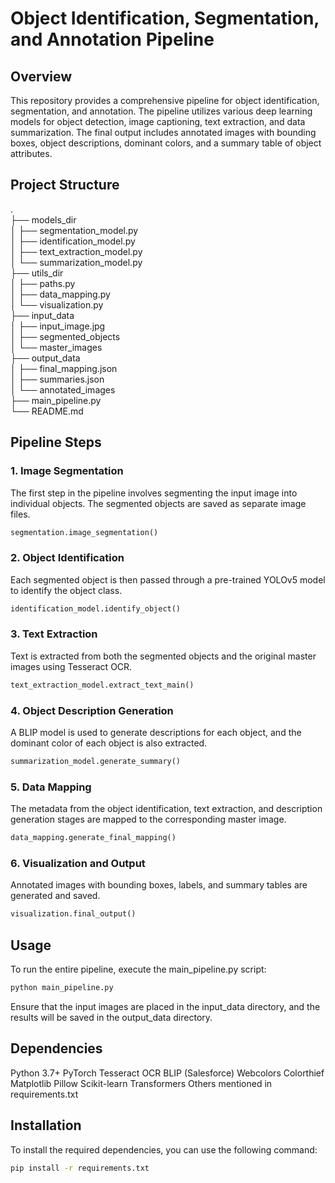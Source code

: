 # Object Identification, Segmentation, and Annotation Pipeline

## Overview
This repository provides a comprehensive pipeline for object identification, segmentation, and annotation. The pipeline utilizes various deep learning models for object detection, image captioning, text extraction, and data summarization. The final output includes annotated images with bounding boxes, object descriptions, dominant colors, and a summary table of object attributes.

## Project Structure

.  
├── models_dir  
│ ├── segmentation_model.py  
│ ├── identification_model.py  
│ ├── text_extraction_model.py  
│ └── summarization_model.py  
├── utils_dir  
│ ├── paths.py  
│ ├── data_mapping.py  
│ └── visualization.py  
├── input_data  
│ ├── input_image.jpg  
│ ├── segmented_objects  
│ └── master_images  
├── output_data  
│ ├── final_mapping.json  
│ ├── summaries.json  
│ └── annotated_images  
├── main_pipeline.py  
└── README.md  



## Pipeline Steps

### 1. Image Segmentation
The first step in the pipeline involves segmenting the input image into individual objects. The segmented objects are saved as separate image files.

```python
segmentation.image_segmentation()
```

### 2. Object Identification
Each segmented object is then passed through a pre-trained YOLOv5 model to identify the object class.

```python
identification_model.identify_object()
```

### 3. Text Extraction
Text is extracted from both the segmented objects and the original master images using Tesseract OCR.

```python
text_extraction_model.extract_text_main()
```
### 4. Object Description Generation
A BLIP model is used to generate descriptions for each object, and the dominant color of each object is also extracted.

```python
summarization_model.generate_summary()
```
### 5. Data Mapping
The metadata from the object identification, text extraction, and description generation stages are mapped to the corresponding master image.

```python
data_mapping.generate_final_mapping()
```
### 6. Visualization and Output
Annotated images with bounding boxes, labels, and summary tables are generated and saved.

```python
visualization.final_output()
```
## Usage
To run the entire pipeline, execute the main_pipeline.py script:

```python
python main_pipeline.py
```

Ensure that the input images are placed in the input_data directory, and the results will be saved in the output_data directory.

## Dependencies
Python 3.7+
PyTorch
Tesseract OCR
BLIP (Salesforce)
Webcolors
Colorthief
Matplotlib
Pillow
Scikit-learn
Transformers
Others mentioned in requirements.txt
## Installation
To install the required dependencies, you can use the following command:

```bash
pip install -r requirements.txt
```
